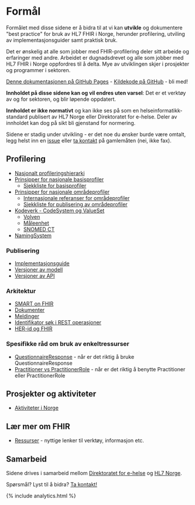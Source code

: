 # Formål

Formålet med disse sidene er å bidra til at vi kan **utvikle** og dokumentere "best practice" for bruk av HL7 FHIR i Norge, herunder profilering, utviling av implementasjonsguider samt praktisk bruk. 

Det er ønskelig at alle som jobber med FHIR-profilering deler sitt arbeide og erfaringer med andre. Arbeidet er dugnadsdrevet og alle som jobber med HL7 FHIR i Norge oppfordres til å delta. Mye av utviklingen skjer i prosjekter og programmer i sektoren. 

[Denne dokumentasjonen på GitHub Pages](https://hl7norway.github.io/best-practice/) - [Kildekode på GitHub](https://github.com/HL7Norway/best-practice) - bli med! 

**Innholdet på disse sidene kan og vil endres uten varsel**: Det er et verktøy av og for sektoren, og blir løpende oppdatert. 

**Innholdet er ikke normativt** og kan ikke ses på som en helseinformatikk-standard publisert av HL7 Norge eller Direktoratet for e-helse. Deler av innholdet kan dog på sikt bli gjenstand for normering.

Sidene er stadig under utvikling - er det noe du ønsker burde være omtalt, legg helst inn en [issue](https://github.com/HL7Norway/best-practice/issues) eller [ta kontakt](docs/contact.md) på gamlemåten (nei, ikke fax). 

## Profilering
* [Nasjonalt profileringshierarki](docs/no-profileringshierarki.md)
* [Prinsipper for nasjonale basisprofiler](docs/no-basis-principles.md) 
  * [Sjekkliste for basisprofiler](docs/no-basis-checklist.md)
* [Prinsipper for nasjonale områdeprofiler](docs/no-national-profiles-principles.md)
  * [Internasjonale referanser for områdeprofiler](docs/internasjonale-referanser.md)
  * [Sjekkliste for publisering av områdeprofiler](docs/no-national-checklist.md)
* [Kodeverk - CodeSystem og ValueSet](docs/codesystem.md)
  * [Volven](docs/codesystem.md#kodeverk-fra-volvenno)
  * [Måleenhet](docs/ucum.md)
  * [SNOMED CT](docs/snomed-ct.md)
* [NamingSystem](docs/namingsystem.md)


### Publisering

* [Implementasjonsguide](docs/implementationguide.md)
* [Versjoner av modell](docs/FHIR-model-versioning.md)
* [Versjoner av API](docs/FHIR-api-versions.md)

### Arkitektur

* [SMART on FHIR](docs/smart.md)
* [Dokumenter](docs/documents.md)
* [Meldinger](docs/messaging.md)
* [Identifikator søk i REST operasjoner](docs/fnr-dnr-get-vs-post.md)
* [HER-id og FHIR](docs/HER-id.md)

### Spesifikke råd om bruk av enkeltressurser

* [QuestionnaireResponse](docs/QuestionnaireResponse.md) - når er det riktig å bruke QuestionnaireResponse
* [Practitioner vs PractitionerRole](docs/Practitioner-PractitionerRole.md) - når er det riktig å benytte Practitioner eller PractitionerRole

## Prosjekter og aktiviteter

* [Aktiviteter i Norge](docs/activities-norway.md)


## Lær mer om FHIR

* [Ressurser](docs/resources.md) - nyttige lenker til verktøy, informasjon etc.

## Samarbeid

Sidene drives i samarbeid mellom [Direktoratet for e-helse](https://www.ehelse.no/) og [HL7 Norge](https://www.hl7.no/). 

Spørsmål? Lyst til å bidra? [Ta kontakt!](docs/contact.md)

{% include analytics.html %}
